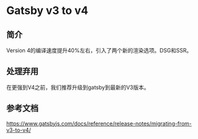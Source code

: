 # Gatsby v3 to v4

## 简介

Version 4的编译速度提升40%左右，引入了两个新的渲染选项。DSG和SSR。

## 处理弃用

在更强到V4之前，我们推荐升级到gatsby到最新的V3版本。


## 参考文档

https://www.gatsbyjs.com/docs/reference/release-notes/migrating-from-v3-to-v4/